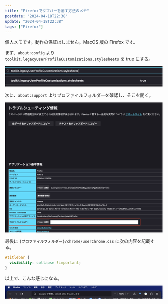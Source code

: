 ```yaml
---
title: "Firefoxでタブバーを消す方法のメモ"
postdate: "2024-04-18T22:38"
update: "2024-04-18T22:38"
tags: ["Firefox"]
---
```


個人メモです。動作の保証はしません。MacOS 版の Firefox です。

まず、`about:config` より `toolkit.legacyUserProfileCustomizations.stylesheets` を true にする。

![about:config](./about-config.png)

次に、`about:support` よりプロファイルフォルダーを確認し、そこを開く。

![about:support](./about-support.png)

最後に `{プロファイルフォルダー}/chrome/userChrome.css` に次の内容を記載する。

```css
#titlebar {
  visibility: collapse !important;
}
```

以上で、こんな感じになる。

![done](./done.png)
